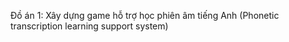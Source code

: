 Đồ án 1: Xây dựng game hỗ trợ học phiên âm tiếng Anh (Phonetic transcription learning support system)
